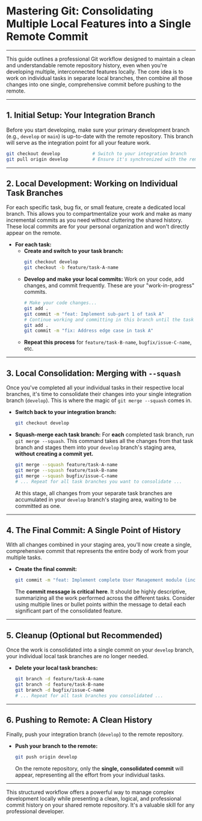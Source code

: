 # Mastering Git: Consolidating Multiple Local Features into a Single Remote Commit

---

This guide outlines a professional Git workflow designed to maintain a clean and understandable remote repository history, even when you're developing multiple, interconnected features locally. The core idea is to work on individual tasks in separate local branches, then combine all those changes into one single, comprehensive commit before pushing to the remote.

---

## 1. Initial Setup: Your Integration Branch

Before you start developing, make sure your primary development branch (e.g., `develop` or `main`) is up-to-date with the remote repository. This branch will serve as the integration point for all your feature work.

```bash
git checkout develop            # Switch to your integration branch
git pull origin develop         # Ensure it's synchronized with the remote
```

---

## 2. Local Development: Working on Individual Task Branches

For each specific task, bug fix, or small feature, create a dedicated local branch. This allows you to compartmentalize your work and make as many incremental commits as you need without cluttering the shared history. These local commits are for your personal organization and won't directly appear on the remote.

* **For each task:**
    * **Create and switch to your task branch:**
        ```bash
        git checkout develop
        git checkout -b feature/task-A-name
        ```
    * **Develop and make your local commits:**
        Work on your code, add changes, and commit frequently. These are your "work-in-progress" commits.
        ```bash
        # Make your code changes...
        git add .
        git commit -m "feat: Implement sub-part 1 of task A"
        # Continue working and committing in this branch until the task is complete
        git add .
        git commit -m "fix: Address edge case in task A"
        ```
    * **Repeat this process** for `feature/task-B-name`, `bugfix/issue-C-name`, etc.

---

## 3. Local Consolidation: Merging with `--squash`

Once you've completed all your individual tasks in their respective local branches, it's time to consolidate their changes into your single integration branch (`develop`). This is where the magic of `git merge --squash` comes in.

* **Switch back to your integration branch:**
    ```bash
    git checkout develop
    ```

* **Squash-merge each task branch:**
    For **each** completed task branch, run `git merge --squash`. This command takes all the changes from that task branch and stages them into your `develop` branch's staging area, **without creating a commit yet.**

    ```bash
    git merge --squash feature/task-A-name
    git merge --squash feature/task-B-name
    git merge --squash bugfix/issue-C-name
    # ... Repeat for all task branches you want to consolidate ...
    ```
    At this stage, all changes from your separate task branches are accumulated in your `develop` branch's staging area, waiting to be committed as one.

---

## 4. The Final Commit: A Single Point of History

With all changes combined in your staging area, you'll now create a single, comprehensive commit that represents the entire body of work from your multiple tasks.

* **Create the final commit:**
    ```bash
    git commit -m "feat: Implement complete User Management module (includes login, dashboard, and user profile)"
    ```
    The **commit message is critical here**. It should be highly descriptive, summarizing all the work performed across the different tasks. Consider using multiple lines or bullet points within the message to detail each significant part of the consolidated feature.

---

## 5. Cleanup (Optional but Recommended)

Once the work is consolidated into a single commit on your `develop` branch, your individual local task branches are no longer needed.

* **Delete your local task branches:**
    ```bash
    git branch -d feature/task-A-name
    git branch -d feature/task-B-name
    git branch -d bugfix/issue-C-name
    # ... Repeat for all task branches you consolidated ...
    ```

---

## 6. Pushing to Remote: A Clean History

Finally, push your integration branch (`develop`) to the remote repository.

* **Push your branch to the remote:**
    ```bash
    git push origin develop
    ```
    On the remote repository, only the **single, consolidated commit** will appear, representing all the effort from your individual tasks.

---

This structured workflow offers a powerful way to manage complex development locally while presenting a clean, logical, and professional commit history on your shared remote repository. It's a valuable skill for any professional developer.